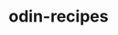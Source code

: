 # odin-recipes
<!-- after completing this project I will have demonstrated the ability to utilize the command line, git commits, and a rudimentary understanding of html to create a webpage about cooking >